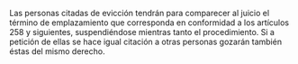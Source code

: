 Las personas citadas de evicción tendrán para comparecer al juicio el término de emplazamiento que corresponda en conformidad a los artículos 258 y siguientes, suspendiéndose mientras tanto el procedimiento. Si a petición de ellas se hace igual citación a otras personas gozarán también éstas del mismo derecho.
